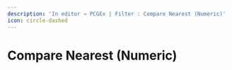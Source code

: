 ```yaml
---
description: 'In editor → PCGEx | Filter : Compare Nearest (Numeric)'
icon: circle-dashed
---
```


# Compare Nearest (Numeric)

